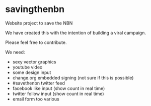 savingthenbn
============

Website project to save the NBN

We have created this with the intention of building a viral campaign.

Please feel free to contribute.

We need:
  - sexy vector graphics
  - youtube video
  - some design input
  - change.org embedded signing (not sure if this is possible)
  - #savethenbn twitter feed
  - facebook like input (show count in real time)
  - twitter follow input (show count in real time)
  - email form too various 

